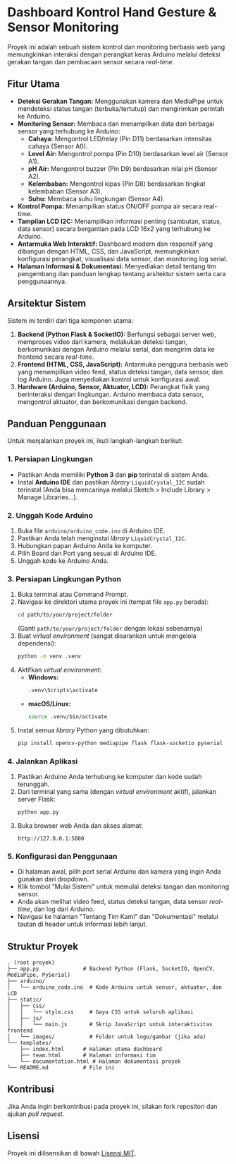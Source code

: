 # Dashboard Kontrol Hand Gesture & Sensor Monitoring

Proyek ini adalah sebuah sistem kontrol dan monitoring berbasis web yang memungkinkan interaksi dengan perangkat keras Arduino melalui deteksi gerakan tangan dan pembacaan sensor secara *real-time*.

## Fitur Utama

-   **Deteksi Gerakan Tangan:** Menggunakan kamera dan MediaPipe untuk mendeteksi status tangan (terbuka/tertutup) dan mengirimkan perintah ke Arduino.
-   **Monitoring Sensor:** Membaca dan menampilkan data dari berbagai sensor yang terhubung ke Arduino:
    -   **Cahaya:** Mengontrol LED/relay (Pin D11) berdasarkan intensitas cahaya (Sensor A0).
    -   **Level Air:** Mengontrol pompa (Pin D10) berdasarkan level air (Sensor A1).
    -   **pH Air:** Mengontrol buzzer (Pin D9) berdasarkan nilai pH (Sensor A2).
    -   **Kelembaban:** Mengontrol kipas (Pin D8) berdasarkan tingkat kelembaban (Sensor A3).
    -   **Suhu:** Membaca suhu lingkungan (Sensor A4).
-   **Kontrol Pompa:** Menampilkan status ON/OFF pompa air secara real-time.
-   **Tampilan LCD I2C:** Menampilkan informasi penting (sambutan, status, data sensor) secara bergantian pada LCD 16x2 yang terhubung ke Arduino.
-   **Antarmuka Web Interaktif:** Dashboard modern dan responsif yang dibangun dengan HTML, CSS, dan JavaScript, memungkinkan konfigurasi perangkat, visualisasi data sensor, dan monitoring log serial.
-   **Halaman Informasi & Dokumentasi:** Menyediakan detail tentang tim pengembang dan panduan lengkap tentang arsitektur sistem serta cara penggunaannya.

## Arsitektur Sistem

Sistem ini terdiri dari tiga komponen utama:

1.  **Backend (Python Flask & SocketIO):** Berfungsi sebagai server web, memproses video dari kamera, melakukan deteksi tangan, berkomunikasi dengan Arduino melalui serial, dan mengirim data ke frontend secara *real-time*.
2.  **Frontend (HTML, CSS, JavaScript):** Antarmuka pengguna berbasis web yang menampilkan video feed, status deteksi tangan, data sensor, dan log Arduino. Juga menyediakan kontrol untuk konfigurasi awal.
3.  **Hardware (Arduino, Sensor, Aktuator, LCD):** Perangkat fisik yang berinteraksi dengan lingkungan. Arduino membaca data sensor, mengontrol aktuator, dan berkomunikasi dengan backend.

## Panduan Penggunaan

Untuk menjalankan proyek ini, ikuti langkah-langkah berikut:

### 1. Persiapan Lingkungan

-   Pastikan Anda memiliki **Python 3** dan **pip** terinstal di sistem Anda.
-   Instal **Arduino IDE** dan pastikan *library* `LiquidCrystal_I2C` sudah terinstal (Anda bisa mencarinya melalui Sketch > Include Library > Manage Libraries...).

### 2. Unggah Kode Arduino

1.  Buka file `arduino/arduino_code.ino` di Arduino IDE.
2.  Pastikan Anda telah menginstal *library* `LiquidCrystal_I2C`.
3.  Hubungkan papan Arduino Anda ke komputer.
4.  Pilih Board dan Port yang sesuai di Arduino IDE.
5.  Unggah kode ke Arduino Anda.

### 3. Persiapan Lingkungan Python

1.  Buka terminal atau Command Prompt.
2.  Navigasi ke direktori utama proyek ini (tempat file `app.py` berada):
    ```bash
    cd path/to/your/project/folder
    ```
    (Ganti `path/to/your/project/folder` dengan lokasi sebenarnya)
3.  Buat *virtual environment* (sangat disarankan untuk mengelola dependensi):
    ```bash
    python -m venv .venv
    ```
4.  Aktifkan *virtual environment*:
    -   **Windows:**
        ```bash
        .venv\Scripts\activate
        ```
    -   **macOS/Linux:**
        ```bash
        source .venv/bin/activate
        ```
5.  Instal semua *library* Python yang dibutuhkan:
    ```bash
    pip install opencv-python mediapipe flask flask-socketio pyserial
    ```

### 4. Jalankan Aplikasi

1.  Pastikan Arduino Anda terhubung ke komputer dan kode sudah terunggah.
2.  Dari terminal yang sama (dengan *virtual environment* aktif), jalankan server Flask:
    ```bash
    python app.py
    ```
3.  Buka browser web Anda dan akses alamat:
    ```
    http://127.0.0.1:5000
    ```

### 5. Konfigurasi dan Penggunaan

-   Di halaman awal, pilih port serial Arduino dan kamera yang ingin Anda gunakan dari dropdown.
-   Klik tombol "Mulai Sistem" untuk memulai deteksi tangan dan monitoring sensor.
-   Anda akan melihat video feed, status deteksi tangan, data sensor *real-time*, dan log dari Arduino.
-   Navigasi ke halaman "Tentang Tim Kami" dan "Dokumentasi" melalui tautan di header untuk informasi lebih lanjut.

## Struktur Proyek

```
. (root proyek)
├── app.py              # Backend Python (Flask, SocketIO, OpenCV, MediaPipe, PySerial)
├── arduino/
│   └── arduino_code.ino  # Kode Arduino untuk sensor, aktuator, dan LCD
├── static/
│   ├── css/
│   │   └── style.css     # Gaya CSS untuk seluruh aplikasi
│   ├── js/
│   │   └── main.js       # Skrip JavaScript untuk interaktivitas frontend
│   └── images/           # Folder untuk logo/gambar (jika ada)
└── templates/
    ├── index.html      # Halaman utama dashboard
    ├── team.html       # Halaman informasi tim
    └── documentation.html # Halaman dokumentasi proyek
└── README.md           # File ini
```

## Kontribusi

Jika Anda ingin berkontribusi pada proyek ini, silakan fork repositori dan ajukan *pull request*.

## Lisensi

Proyek ini dilisensikan di bawah [Lisensi MIT](https://opensource.org/licenses/MIT).